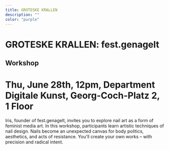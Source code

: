 ```yaml
---
title: GROTESKE KRALLEN
description: ""
color: "purple"
---
```

# GROTESKE KRALLEN: fest.genagelt

## Workshop
# Thu, June 28th, 12pm, Department Digitale Kunst, Georg-Coch-Platz 2, 1 Floor

Iris, founder of fest.genagelt, invites you to explore nail art as a form of feminist media art. In this workshop, participants learn artistic techniques of nail design. Nails become an unexpected canvas for body politics, aesthetics, and acts of resistance. You'll create your own works – with precision and radical intent.
